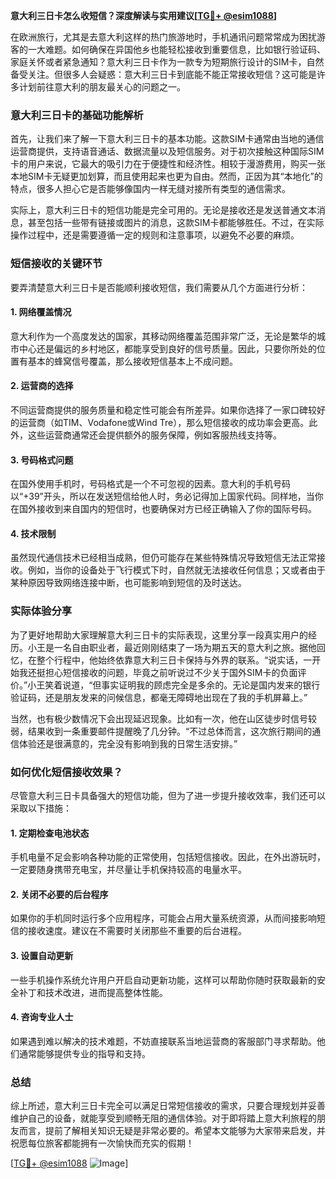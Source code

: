 **意大利三日卡怎么收短信？深度解读与实用建议[[TG💪+ @esim1088](https://t.me/s/esim1088)]**

在欧洲旅行，尤其是去意大利这样的热门旅游地时，手机通讯问题常常成为困扰游客的一大难题。如何确保在异国他乡也能轻松接收到重要信息，比如银行验证码、家庭关怀或者紧急通知？意大利三日卡作为一款专为短期旅行设计的SIM卡，自然备受关注。但很多人会疑惑：意大利三日卡到底能不能正常接收短信？这可能是许多计划前往意大利的朋友最关心的问题之一。

### 意大利三日卡的基础功能解析

首先，让我们来了解一下意大利三日卡的基本功能。这款SIM卡通常由当地的通信运营商提供，支持语音通话、数据流量以及短信服务。对于初次接触这种国际SIM卡的用户来说，它最大的吸引力在于便捷性和经济性。相较于漫游费用，购买一张本地SIM卡无疑更加划算，而且使用起来也更为自由。然而，正因为其“本地化”的特点，很多人担心它是否能够像国内一样无缝对接所有类型的通信需求。

实际上，意大利三日卡的短信功能是完全可用的。无论是接收还是发送普通文本消息，甚至包括一些带有链接或图片的消息，这款SIM卡都能够胜任。不过，在实际操作过程中，还是需要遵循一定的规则和注意事项，以避免不必要的麻烦。

### 短信接收的关键环节

要弄清楚意大利三日卡是否能顺利接收短信，我们需要从几个方面进行分析：

#### 1. **网络覆盖情况**
   意大利作为一个高度发达的国家，其移动网络覆盖范围非常广泛，无论是繁华的城市中心还是偏远的乡村地区，都能享受到良好的信号质量。因此，只要你所处的位置有基本的蜂窝信号覆盖，那么接收短信基本上不成问题。

#### 2. **运营商的选择**
   不同运营商提供的服务质量和稳定性可能会有所差异。如果你选择了一家口碑较好的运营商（如TIM、Vodafone或Wind Tre），那么短信接收的成功率会更高。此外，这些运营商通常还会提供额外的服务保障，例如客服热线支持等。

#### 3. **号码格式问题**
   在国外使用手机时，号码格式是一个不可忽视的因素。意大利的手机号码以“+39”开头，所以在发送短信给他人时，务必记得加上国家代码。同样地，当你在国外接收到来自国内的短信时，也要确保对方已经正确输入了你的国际号码。

#### 4. **技术限制**
   虽然现代通信技术已经相当成熟，但仍可能存在某些特殊情况导致短信无法正常接收。例如，当你的设备处于飞行模式下时，自然就无法接收任何信息；又或者由于某种原因导致网络连接中断，也可能影响到短信的及时送达。

### 实际体验分享

为了更好地帮助大家理解意大利三日卡的实际表现，这里分享一段真实用户的经历。小王是一名自由职业者，最近刚刚结束了一场为期五天的意大利之旅。据他回忆，在整个行程中，他始终依靠意大利三日卡保持与外界的联系。“说实话，一开始我还挺担心短信接收的问题，毕竟之前听说过不少关于国外SIM卡的负面评价。”小王笑着说道，“但事实证明我的顾虑完全是多余的。无论是国内发来的银行验证码，还是朋友发来的问候信息，都毫无障碍地出现在了我的手机屏幕上。”

当然，也有极少数情况下会出现延迟现象。比如有一次，他在山区徒步时信号较弱，结果收到一条重要邮件提醒晚了几分钟。“不过总体而言，这次旅行期间的通信体验还是很满意的，完全没有影响到我的日常生活安排。”

### 如何优化短信接收效果？

尽管意大利三日卡具备强大的短信功能，但为了进一步提升接收效率，我们还可以采取以下措施：

#### 1. **定期检查电池状态**
   手机电量不足会影响各种功能的正常使用，包括短信接收。因此，在外出游玩时，一定要随身携带充电宝，并尽量让手机保持较高的电量水平。

#### 2. **关闭不必要的后台程序**
   如果你的手机同时运行多个应用程序，可能会占用大量系统资源，从而间接影响短信的接收速度。建议在不需要时关闭那些不重要的后台进程。

#### 3. **设置自动更新**
   一些手机操作系统允许用户开启自动更新功能，这样可以帮助你随时获取最新的安全补丁和技术改进，进而提高整体性能。

#### 4. **咨询专业人士**
   如果遇到难以解决的技术难题，不妨直接联系当地运营商的客服部门寻求帮助。他们通常能够提供专业的指导和支持。

### 总结

综上所述，意大利三日卡完全可以满足日常短信接收的需求，只要合理规划并妥善维护自己的设备，就能享受到顺畅无阻的通信体验。对于即将踏上意大利旅程的朋友而言，提前了解相关知识无疑是非常必要的。希望本文能够为大家带来启发，并祝愿每位旅客都能拥有一次愉快而充实的假期！

[[TG💪+ @esim1088](https://t.me/s/esim1088) ![Image](https://i.postimg.cc/4NQfJmqS/Snipaste-2025-05-13-00-14-12.png)]